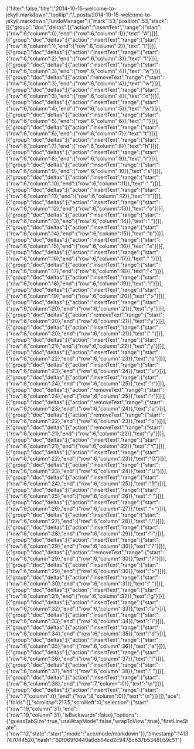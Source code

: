 {"filter":false,"title":"2014-10-15-welcome-to-jekyll.markdown","tooltip":"/_posts/2014-10-15-welcome-to-jekyll.markdown","undoManager":{"mark":53,"position":53,"stack":[[{"group":"doc","deltas":[{"action":"insertText","range":{"start":{"row":6,"column":0},"end":{"row":6,"column":1}},"text":"A"}]}],[{"group":"doc","deltas":[{"action":"insertText","range":{"start":{"row":6,"column":1},"end":{"row":6,"column":2}},"text":"l"}]}],[{"group":"doc","deltas":[{"action":"insertText","range":{"start":{"row":6,"column":2},"end":{"row":6,"column":3}},"text":"l"}]}],[{"group":"doc","deltas":[{"action":"insertText","range":{"start":{"row":6,"column":3},"end":{"row":6,"column":4}},"text":"w"}]}],[{"group":"doc","deltas":[{"action":"removeText","range":{"start":{"row":6,"column":3},"end":{"row":6,"column":4}},"text":"w"}]}],[{"group":"doc","deltas":[{"action":"insertText","range":{"start":{"row":6,"column":3},"end":{"row":6,"column":4}},"text":"o"}]}],[{"group":"doc","deltas":[{"action":"insertText","range":{"start":{"row":6,"column":4},"end":{"row":6,"column":5}},"text":"w"}]}],[{"group":"doc","deltas":[{"action":"insertText","range":{"start":{"row":6,"column":5},"end":{"row":6,"column":6}},"text":" "}]}],[{"group":"doc","deltas":[{"action":"insertText","range":{"start":{"row":6,"column":6},"end":{"row":6,"column":7}},"text":"t"}]}],[{"group":"doc","deltas":[{"action":"insertText","range":{"start":{"row":6,"column":7},"end":{"row":6,"column":8}},"text":"h"}]}],[{"group":"doc","deltas":[{"action":"insertText","range":{"start":{"row":6,"column":8},"end":{"row":6,"column":9}},"text":"i"}]}],[{"group":"doc","deltas":[{"action":"insertText","range":{"start":{"row":6,"column":9},"end":{"row":6,"column":10}},"text":"s"}]}],[{"group":"doc","deltas":[{"action":"insertText","range":{"start":{"row":6,"column":10},"end":{"row":6,"column":11}},"text":" "}]}],[{"group":"doc","deltas":[{"action":"insertText","range":{"start":{"row":6,"column":11},"end":{"row":6,"column":12}},"text":"t"}]}],[{"group":"doc","deltas":[{"action":"insertText","range":{"start":{"row":6,"column":12},"end":{"row":6,"column":13}},"text":"o"}]}],[{"group":"doc","deltas":[{"action":"insertText","range":{"start":{"row":6,"column":13},"end":{"row":6,"column":14}},"text":" "}]}],[{"group":"doc","deltas":[{"action":"insertText","range":{"start":{"row":6,"column":14},"end":{"row":6,"column":15}},"text":"b"}]}],[{"group":"doc","deltas":[{"action":"insertText","range":{"start":{"row":6,"column":15},"end":{"row":6,"column":16}},"text":"e"}]}],[{"group":"doc","deltas":[{"action":"insertText","range":{"start":{"row":6,"column":16},"end":{"row":6,"column":17}},"text":" "}]}],[{"group":"doc","deltas":[{"action":"insertText","range":{"start":{"row":6,"column":17},"end":{"row":6,"column":18}},"text":"<"}]}],[{"group":"doc","deltas":[{"action":"insertText","range":{"start":{"row":6,"column":18},"end":{"row":6,"column":19}},"text":"i"}]}],[{"group":"doc","deltas":[{"action":"insertText","range":{"start":{"row":6,"column":19},"end":{"row":6,"column":20}},"text":">"}]}],[{"group":"doc","deltas":[{"action":"insertText","range":{"start":{"row":6,"column":20},"end":{"row":6,"column":21}},"text":"y"}]}],[{"group":"doc","deltas":[{"action":"removeText","range":{"start":{"row":6,"column":20},"end":{"row":6,"column":21}},"text":"y"}]}],[{"group":"doc","deltas":[{"action":"insertText","range":{"start":{"row":6,"column":20},"end":{"row":6,"column":21}},"text":" "}]}],[{"group":"doc","deltas":[{"action":"insertText","range":{"start":{"row":6,"column":21},"end":{"row":6,"column":22}},"text":"y"}]}],[{"group":"doc","deltas":[{"action":"insertText","range":{"start":{"row":6,"column":22},"end":{"row":6,"column":23}},"text":"o"}]}],[{"group":"doc","deltas":[{"action":"insertText","range":{"start":{"row":6,"column":23},"end":{"row":6,"column":24}},"text":"u"}]}],[{"group":"doc","deltas":[{"action":"insertText","range":{"start":{"row":6,"column":24},"end":{"row":6,"column":25}},"text":"r"}]}],[{"group":"doc","deltas":[{"action":"removeText","range":{"start":{"row":6,"column":24},"end":{"row":6,"column":25}},"text":"r"}]}],[{"group":"doc","deltas":[{"action":"removeText","range":{"start":{"row":6,"column":23},"end":{"row":6,"column":24}},"text":"u"}]}],[{"group":"doc","deltas":[{"action":"removeText","range":{"start":{"row":6,"column":22},"end":{"row":6,"column":23}},"text":"o"}]}],[{"group":"doc","deltas":[{"action":"removeText","range":{"start":{"row":6,"column":21},"end":{"row":6,"column":22}},"text":"y"}]}],[{"group":"doc","deltas":[{"action":"insertText","range":{"start":{"row":6,"column":21},"end":{"row":6,"column":22}},"text":"Y"}]}],[{"group":"doc","deltas":[{"action":"insertText","range":{"start":{"row":6,"column":22},"end":{"row":6,"column":23}},"text":"O"}]}],[{"group":"doc","deltas":[{"action":"insertText","range":{"start":{"row":6,"column":23},"end":{"row":6,"column":24}},"text":"U"}]}],[{"group":"doc","deltas":[{"action":"insertText","range":{"start":{"row":6,"column":24},"end":{"row":6,"column":25}},"text":"R"}]}],[{"group":"doc","deltas":[{"action":"insertText","range":{"start":{"row":6,"column":25},"end":{"row":6,"column":26}},"text":" "}]}],[{"group":"doc","deltas":[{"action":"insertText","range":{"start":{"row":6,"column":26},"end":{"row":6,"column":27}},"text":"<"}]}],[{"group":"doc","deltas":[{"action":"insertText","range":{"start":{"row":6,"column":27},"end":{"row":6,"column":28}},"text":"/"}]}],[{"group":"doc","deltas":[{"action":"insertText","range":{"start":{"row":6,"column":28},"end":{"row":6,"column":29}},"text":"i"}]}],[{"group":"doc","deltas":[{"action":"insertText","range":{"start":{"row":6,"column":29},"end":{"row":6,"column":30}},"text":"?"}]}],[{"group":"doc","deltas":[{"action":"removeText","range":{"start":{"row":6,"column":29},"end":{"row":6,"column":30}},"text":"?"}]}],[{"group":"doc","deltas":[{"action":"insertText","range":{"start":{"row":6,"column":29},"end":{"row":6,"column":30}},"text":">"}]}],[{"group":"doc","deltas":[{"action":"insertText","range":{"start":{"row":6,"column":30},"end":{"row":6,"column":31}},"text":" "}]}],[{"group":"doc","deltas":[{"action":"insertText","range":{"start":{"row":6,"column":31},"end":{"row":6,"column":32}},"text":"g"}]}],[{"group":"doc","deltas":[{"action":"insertText","range":{"start":{"row":6,"column":32},"end":{"row":6,"column":33}},"text":"u"}]}],[{"group":"doc","deltas":[{"action":"insertText","range":{"start":{"row":6,"column":33},"end":{"row":6,"column":34}},"text":"i"}]}],[{"group":"doc","deltas":[{"action":"insertText","range":{"start":{"row":6,"column":34},"end":{"row":6,"column":35}},"text":"d"}]}],[{"group":"doc","deltas":[{"action":"insertText","range":{"start":{"row":6,"column":35},"end":{"row":6,"column":36}},"text":"e"}]}],[{"group":"doc","deltas":[{"action":"insertText","range":{"start":{"row":6,"column":36},"end":{"row":6,"column":37}},"text":"!"}]}],[{"group":"doc","deltas":[{"action":"insertText","range":{"start":{"row":6,"column":37},"end":{"row":6,"column":38}},"text":" "}]}],[{"group":"doc","deltas":[{"action":"insertText","range":{"start":{"row":6,"column":38},"end":{"row":7,"column":0}},"text":"\n"}]}],[{"group":"doc","deltas":[{"action":"insertText","range":{"start":{"row":7,"column":0},"end":{"row":8,"column":0}},"text":"\n"}]}]]},"ace":{"folds":[],"scrolltop":217.5,"scrollleft":0,"selection":{"start":{"row":19,"column":31},"end":{"row":19,"column":31},"isBackwards":false},"options":{"guessTabSize":true,"useWrapMode":false,"wrapToView":true},"firstLineState":{"row":12,"state":"start","mode":"ace/mode/markdown"}},"timestamp":1413747044520,"hash":"60f069f0440a6db54cd2c9478c637b5348059c51"}